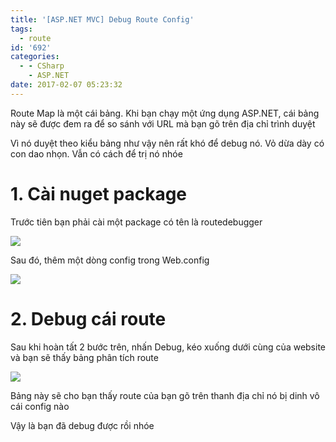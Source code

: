 ```yaml
---
title: '[ASP.NET MVC] Debug Route Config'
tags:
  - route
id: '692'
categories:
  - - CSharp
    - ASP.NET
date: 2017-02-07 05:23:32
---
```


Route Map là một cái bảng. Khi bạn chạy một ứng dụng ASP.NET, cái bảng này sẽ được đem ra để so sánh với URL mà bạn gõ trên địa chỉ trình duyệt

Vì nó duyệt theo kiểu bảng như vậy nên rất khó để debug nó. Vỏ dừa dày có con dao nhọn. Vẫn có cách để trị nó nhóe

<!-- more -->

# 1. Cài nuget package

Trước tiên bạn phải cài một package có tên là routedebugger

![](https://farm1.staticflickr.com/469/31947372973_69489bcb72_o.png)

Sau đó, thêm một dòng config trong Web.config

<add key="RouteDebugger:Enabled" value="true" />

![](https://farm1.staticflickr.com/595/31947453593_6bbc0ddf77_o.png)

# 2. Debug cái route

Sau khi hoàn tất 2 bước trên, nhấn Debug, kéo xuống dưới cùng của website và bạn sẽ thấy bảng phân tích route

![](https://farm1.staticflickr.com/586/31947500953_e3538ee6b5_o.png)

Bảng này sẽ cho bạn thấy route của bạn gõ trên thanh địa chỉ nó bị dinh vô cái config nào

Vậy là bạn đã debug được rồi nhóe